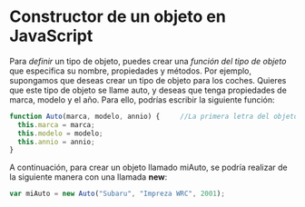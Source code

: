 # Constructor de un objeto en JavaScript

Para *definir* un tipo de objeto, puedes crear una *función del tipo de objeto* que especifica su nombre, propiedades y métodos. Por ejemplo, supongamos que deseas crear un tipo de objeto para los coches. Quieres que este tipo de objeto se llame auto, y deseas que tenga propiedades de marca, modelo y el año. Para ello, podrías escribir la siguiente función:
```javascript
function Auto(marca, modelo, annio) {     //La primera letra del objeto se suele poner en mayúscula
  this.marca = marca;
  this.modelo = modelo;
  this.annio = annio;
}
```
A continuación, para crear un objeto llamado miAuto, se podría realizar de la siguiente manera con una llamada **new**:
```javascript
var miAuto = new Auto("Subaru", "Impreza WRC", 2001);
```
